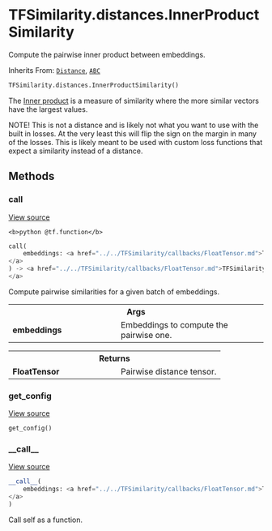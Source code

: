 # TFSimilarity.distances.InnerProductSimilarity





Compute the pairwise inner product between embeddings.

Inherits From: [`Distance`](../../TFSimilarity/distances/Distance.md), [`ABC`](../../TFSimilarity/distances/ABC.md)

```python
TFSimilarity.distances.InnerProductSimilarity()
```



<!-- Placeholder for "Used in" -->

The [Inner product](https://en.wikipedia.org/wiki/Inner_product_space) is
a measure of similarity where the more similar vectors have the largest
values.

NOTE! This is not a distance and is likely not what you want to use with
the built in losses. At the very least this will flip the sign on the
margin in many of the losses. This is likely meant to be used with custom
loss functions that expect a similarity instead of a distance.

## Methods

<h3 id="call">call</h3>

<a target="_blank" href="https://github.com/tensorflow/similarity/blob/main/tensorflow_similarity/distances.py#L55-L68">View source</a>

``<b>python
@tf.function</b>``

```python
call(
    embeddings: <a href="../../TFSimilarity/callbacks/FloatTensor.md">TFSimilarity.callbacks.FloatTensor```
</a>
) -> <a href="../../TFSimilarity/callbacks/FloatTensor.md">TFSimilarity.callbacks.FloatTensor```
</a>
```


Compute pairwise similarities for a given batch of embeddings.


<!-- Tabular view -->
 <table class="responsive fixed orange">
<colgroup><col width="214px"><col></colgroup>
<tr><th colspan="2">Args</th></tr>

<tr>
<td>
<b>embeddings</b>
</td>
<td>
Embeddings to compute the pairwise one.
</td>
</tr>
</table>



<!-- Tabular view -->
 <table class="responsive fixed orange">
<colgroup><col width="214px"><col></colgroup>
<tr><th colspan="2">Returns</th></tr>

<tr>
<td>
<b>FloatTensor</b>
</td>
<td>
Pairwise distance tensor.
</td>
</tr>
</table>



<h3 id="get_config">get_config</h3>

<a target="_blank" href="https://github.com/tensorflow/similarity/blob/main/tensorflow_similarity/distances.py#L34-L35">View source</a>

```python
get_config()
```





<h3 id="__call__">__call__</h3>

<a target="_blank" href="https://github.com/tensorflow/similarity/blob/main/tensorflow_similarity/distances.py#L28-L29">View source</a>

```python
__call__(
    embeddings: <a href="../../TFSimilarity/callbacks/FloatTensor.md">TFSimilarity.callbacks.FloatTensor```
</a>
)
```


Call self as a function.




